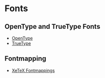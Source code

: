 # Fonts

## OpenType and TrueType Fonts

- [OpenType](/fonts/opentype/README.md)
- [TrueType](/fonts/truetype/README.md)

## Fontmapping

- [XeTeX Fontmappings](/fonts/misc/xetex/fontmapping/README.md)
